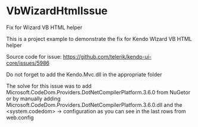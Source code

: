 # VbWizardHtmlIssue
Fix for Wizard VB HTML helper

This is a project example to demonstrate the fix for Kendo WIzard VB HTML helper

Source code for issue: https://github.com/telerik/kendo-ui-core/issues/5986

Do not forget to add the Kendo.Mvc.dll in the appropriate folder

The solve for this issue was to add Microsoft.CodeDom.Providers.DotNetCompilerPlatform.3.6.0 from NuGetor 
or by manually adding Microsoft.CodeDom.Providers.DotNetCompilerPlatform.3.6.0.dll 
and the <system.codedom> -> <compilers> configuration as you can see in the last rows from web.config
